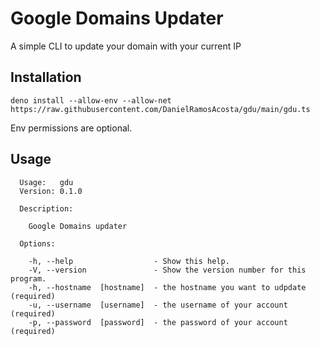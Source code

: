 # Google Domains Updater

A simple CLI to update your domain with your current IP

## Installation

```
deno install --allow-env --allow-net https://raw.githubusercontent.com/DanielRamosAcosta/gdu/main/gdu.ts
```

Env permissions are optional.

## Usage

```
  Usage:   gdu
  Version: 0.1.0

  Description:

    Google Domains updater

  Options:

    -h, --help                  - Show this help.
    -V, --version               - Show the version number for this program.
    -h, --hostname  [hostname]  - the hostname you want to udpdate           (required)
    -u, --username  [username]  - the username of your account               (required)
    -p, --password  [password]  - the password of your account               (required)
```
